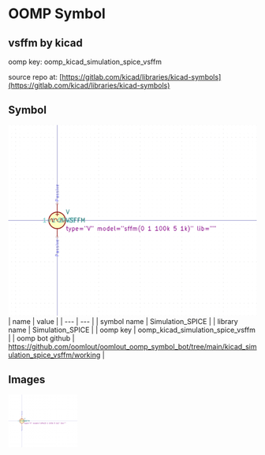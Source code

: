 # OOMP Symbol  
## vsffm  by kicad  
  
oomp key: oomp_kicad_simulation_spice_vsffm  
  
source repo at: [https://gitlab.com/kicad/libraries/kicad-symbols](https://gitlab.com/kicad/libraries/kicad-symbols)  
## Symbol  
  
[![working.png](working_600.png)](working.png)  
| name | value | 
| --- | --- | 
| symbol name | Simulation_SPICE | 
| library name | Simulation_SPICE | 
| oomp key | oomp_kicad_simulation_spice_vsffm | 
| oomp bot github | https://github.com/oomlout/oomlout_oomp_symbol_bot/tree/main/kicad_simulation_spice_vsffm/working | 
## Images  
  
[![working.png](working_140.png)](working.png)  
